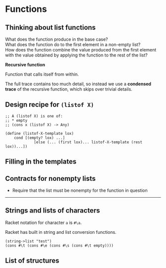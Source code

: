 # Functions

## Thinking about list functions

What does the function produce in the base case?  
What does the function do to the first element in a non-empty list?  
How does the function combine the value produced from the first element with the value obtained by applying the function to the rest of the list?  

__Recursive function__

Function that calls itself from within.

The full trace contains too much detail, so instead we use a __condensed trace__ of the recursive function, which skips over trivial details.  

## Design recipe for `(listof X)`

```
;; A (listof X) is one of:
;; * empty
;; (cons x (listof X) -> Any)

(define (listof-X-template lox)
	cond [(empty? lox) ...]
			 [else (... (first lox)... listof-X-template (rest lox))...])
```

## Filling in the templates

## Contracts for nonempty lists

- Require that the list must be nonempty for the function in question

<hr>

## Strings and lists of characters

Racket notation for character `a` is `#\a`.  

Racket has built in string and list conversion functions.

```
(string->list "test")
(cons #\t (cons #\e (cons #\s (cons #\t empty))))
```

## List of structures

